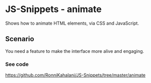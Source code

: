 # JS-Snippets - animate
Shows how to animate HTML elements, via CSS and JavaScript.

## Scenario
You need a feature to make the interface more alive and engaging.

### See code
https://github.com/RonniKahalani/JS-Snippets/tree/master/animate
